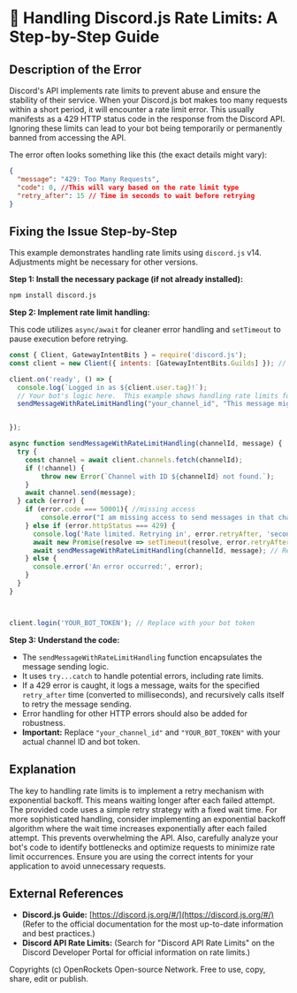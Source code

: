 # 🐞 Handling Discord.js Rate Limits: A Step-by-Step Guide


## Description of the Error

Discord's API implements rate limits to prevent abuse and ensure the stability of their service.  When your Discord.js bot makes too many requests within a short period, it will encounter a rate limit error. This usually manifests as a 429 HTTP status code in the response from the Discord API.  Ignoring these limits can lead to your bot being temporarily or permanently banned from accessing the API.

The error often looks something like this (the exact details might vary):

```json
{
  "message": "429: Too Many Requests",
  "code": 0, //This will vary based on the rate limit type
  "retry_after": 15 // Time in seconds to wait before retrying
}
```


## Fixing the Issue Step-by-Step

This example demonstrates handling rate limits using `discord.js` v14.  Adjustments might be necessary for other versions.

**Step 1: Install the necessary package (if not already installed):**

```bash
npm install discord.js
```

**Step 2: Implement rate limit handling:**

This code utilizes `async/await` for cleaner error handling and `setTimeout` to pause execution before retrying.


```javascript
const { Client, GatewayIntentBits } = require('discord.js');
const client = new Client({ intents: [GatewayIntentBits.Guilds] }); // Replace with your required intents

client.on('ready', () => {
  console.log(`Logged in as ${client.user.tag}!`);
  // Your bot's logic here.  This example shows handling rate limits for sending messages.
  sendMessageWithRateLimitHandling("your_channel_id", "This message might trigger a rate limit").catch(console.error);


});

async function sendMessageWithRateLimitHandling(channelId, message) {
  try {
    const channel = await client.channels.fetch(channelId);
    if (!channel) {
        throw new Error(`Channel with ID ${channelId} not found.`);
    }
    await channel.send(message);
  } catch (error) {
    if (error.code === 50001){ //missing access
        console.error("I am missing access to send messages in that channel.");
    } else if (error.httpStatus === 429) {
      console.log('Rate limited. Retrying in', error.retryAfter, 'seconds...');
      await new Promise(resolve => setTimeout(resolve, error.retryAfter * 1000)); // Wait before retrying
      await sendMessageWithRateLimitHandling(channelId, message); // Recursive call to retry
    } else {
      console.error('An error occurred:', error);
    }
  }
}



client.login('YOUR_BOT_TOKEN'); // Replace with your bot token
```

**Step 3:  Understand the code:**

* The `sendMessageWithRateLimitHandling` function encapsulates the message sending logic.
* It uses `try...catch` to handle potential errors, including rate limits.
* If a 429 error is caught, it logs a message, waits for the specified `retry_after` time (converted to milliseconds), and recursively calls itself to retry the message sending.
* Error handling for other HTTP errors should also be added for robustness.
* **Important:**  Replace `"your_channel_id"` and `"YOUR_BOT_TOKEN"` with your actual channel ID and bot token.


## Explanation

The key to handling rate limits is to implement a retry mechanism with exponential backoff.  This means waiting longer after each failed attempt. The provided code uses a simple retry strategy with a fixed wait time. For more sophisticated handling, consider implementing an exponential backoff algorithm where the wait time increases exponentially after each failed attempt.  This prevents overwhelming the API.  Also, carefully analyze your bot's code to identify bottlenecks and optimize requests to minimize rate limit occurrences.  Ensure you are using the correct intents for your application to avoid unnecessary requests.


## External References

* **Discord.js Guide:** [https://discord.js.org/#/](https://discord.js.org/#/)  (Refer to the official documentation for the most up-to-date information and best practices.)
* **Discord API Rate Limits:** (Search for "Discord API Rate Limits" on the Discord Developer Portal for official information on rate limits.)


Copyrights (c) OpenRockets Open-source Network. Free to use, copy, share, edit or publish.

